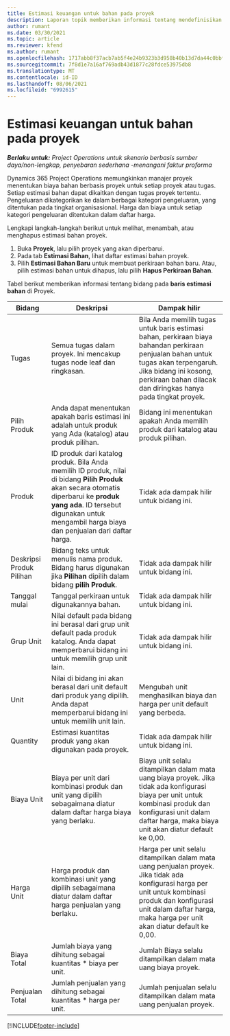 ```yaml
---
title: Estimasi keuangan untuk bahan pada proyek
description: Laporan topik memberikan informasi tentang mendefinisikan atau memperkirakan bahan berbasis proyek.
author: rumant
ms.date: 03/30/2021
ms.topic: article
ms.reviewer: kfend
ms.author: rumant
ms.openlocfilehash: 1717abb8f37acb7ab5f4e24b9323b3d958b40b13d7da44c0bbfa88eea28b99ef
ms.sourcegitcommit: 7f8d1e7a16af769adb43d1877c28fdce53975db8
ms.translationtype: MT
ms.contentlocale: id-ID
ms.lasthandoff: 08/06/2021
ms.locfileid: "6992615"
---
```

# <a name="financial-estimates-for-materials-on-projects"></a>Estimasi keuangan untuk bahan pada proyek

_**Berlaku untuk:** Project Operations untuk skenario berbasis sumber daya/non-lengkap, penyebaran sederhana -menangani faktur proforma_

Dynamics 365 Project Operations memungkinkan manajer proyek menentukan biaya bahan berbasis proyek untuk setiap proyek atau tugas. Setiap estimasi bahan dapat dikaitkan dengan tugas proyek tertentu. Pengeluaran dikategorikan ke dalam berbagai kategori pengeluaran, yang ditentukan pada tingkat organisasional. Harga dan biaya untuk setiap kategori pengeluaran ditentukan dalam daftar harga. 

Lengkapi langkah-langkah berikut untuk melihat, menambah, atau menghapus estimasi bahan proyek.

1. Buka **Proyek**, lalu pilih proyek yang akan diperbarui.
2. Pada tab **Estimasi Bahan**, lihat daftar estimasi bahan proyek.
3. Pilih **Estimasi Bahan Baru** untuk membuat perkiraan bahan baru. Atau, pilih estimasi bahan untuk dihapus, lalu pilih **Hapus Perkiraan Bahan**.

Tabel berikut memberikan informasi tentang bidang pada **baris estimasi bahan** di Proyek. 

| **Bidang** | **Deskripsi** | **Dampak hilir** |
| --- | --- | --- |
| Tugas | Semua tugas dalam proyek. Ini mencakup tugas node leaf dan ringkasan. | Bila Anda memilih tugas untuk baris estimasi bahan, perkiraan biaya bahandan perkiraan penjualan bahan untuk tugas akan terpengaruh. Jika bidang ini kosong, perkiraan bahan dilacak dan diringkas hanya pada tingkat proyek. |
| Pilih Produk |  Anda dapat menentukan apakah baris estimasi ini adalah untuk produk yang Ada (katalog) atau produk pilihan. | Bidang ini menentukan apakah Anda memilih produk dari katalog atau produk pilihan. |
| Produk | ID produk dari katalog produk. Bila Anda memilih ID produk, nilai di bidang **Pilih Produk** akan secara otomatis diperbarui ke **produk yang ada**. ID tersebut digunakan untuk mengambil harga biaya dan penjualan dari daftar harga. | Tidak ada dampak hilir untuk bidang ini. |
| Deskripsi Produk Pilihan | Bidang teks untuk menulis nama produk. Bidang harus digunakan jika **Pilihan** dipilih dalam bidang **pilih Produk**.| Tidak ada dampak hilir untuk bidang ini. |
| Tanggal mulai | Tanggal perkiraan untuk digunakannya bahan. | Tidak ada dampak hilir untuk bidang ini. |
| Grup Unit | Nilai default pada bidang ini berasal dari grup unit default pada produk katalog. Anda dapat memperbarui bidang ini untuk memilih grup unit lain. | Tidak ada dampak hilir untuk bidang ini. |
| Unit | Nilai di bidang ini akan berasal dari unit default dari produk yang dipilih. Anda dapat memperbarui bidang ini untuk memilih unit lain. | Mengubah unit menghasilkan biaya dan harga per unit default yang berbeda. |
| Quantity | Estimasi kuantitas produk yang akan digunakan pada proyek. | Tidak ada dampak hilir untuk bidang ini. |
| Biaya Unit | Biaya per unit dari kombinasi produk dan unit yang dipilih sebagaimana diatur dalam daftar harga biaya yang berlaku. | Biaya unit selalu ditampilkan dalam mata uang biaya proyek. Jika tidak ada konfigurasi biaya per unit untuk kombinasi produk dan konfigurasi unit dalam daftar harga, maka biaya unit akan diatur default ke 0,00. |
| Harga Unit | Harga produk dan kombinasi unit yang dipilih sebagaimana diatur dalam daftar harga penjualan yang berlaku. | Harga per unit selalu ditampilkan dalam mata uang penjualan proyek. Jika tidak ada konfigurasi harga per unit untuk kombinasi produk dan konfigurasi unit dalam daftar harga, maka harga per unit akan diatur default ke 0,00.|
| Biaya Total | Jumlah biaya yang dihitung sebagai kuantitas \* biaya per unit.| Jumlah Biaya selalu ditampilkan dalam mata uang biaya proyek. |
| Penjualan Total | Jumlah penjualan yang dihitung sebagai kuantitas \* harga per unit. | Jumlah penjualan selalu ditampilkan dalam mata uang penjualan proyek. |


[!INCLUDE[footer-include](../includes/footer-banner.md)]
